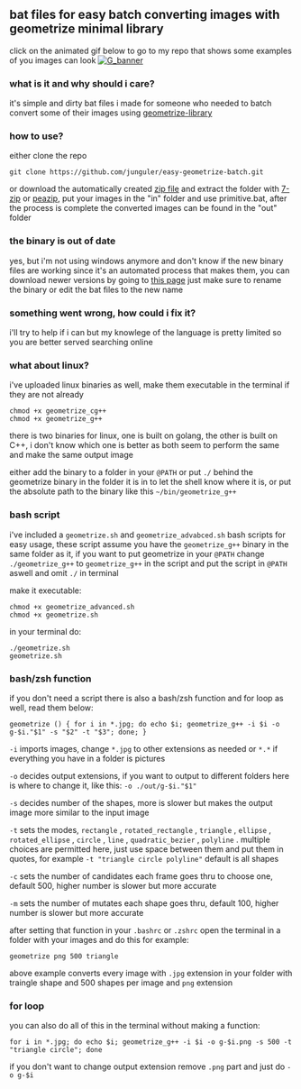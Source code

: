 ## bat files for easy batch converting images with geometrize minimal library
click on the animated gif below to go to my repo that shows some examples of you images can look
[![G_banner](https://user-images.githubusercontent.com/59083599/135176240-8a1688e9-c8a5-4635-a932-71a5ab97332b.gif)](https://github.com/junguler/_image-manipulation/tree/main/Geometrize)

### what is it and why should i care?
it's simple and dirty bat files i made for someone who needed to batch convert some of their images using [geometrize-library](https://github.com/Tw1ddle/geometrize-lib-example)

### how to use?
either clone the repo 
``` 
git clone https://github.com/junguler/easy-geometrize-batch.git
```
or download the automatically created [zip file](https://github.com/junguler/easy-geometrize-batch/archive/refs/heads/main.zip) and extract the folder with [7-zip](https://www.7-zip.org/) or [peazip](https://peazip.github.io/), 
put your images in the "in" folder and use primitive.bat, after the process is complete the converted images can be found in the "out" folder

### the binary is out of date
yes, but i'm not using windows anymore and don't know if the new binary files are working since it's an automated process that makes them, you can download newer versions by going to [this page](https://s3.amazonaws.com/geometrize-lib-example-bucket/index.html) just make sure to rename the binary or edit the bat files to the new name

### something went wrong, how could i fix it?
i'll try to help if i can but my knowlege of the language is pretty limited so you are better served searching online

### what about linux?
i've uploaded linux binaries as well, make them executable in the terminal if they are not already 
```
chmod +x geometrize_cg++
chmod +x geometrize_g++
```
there is two binaries for linux, one is built on golang, the other is built on C++, i don't know which one is better as both seem to perform the same and make the same output image

either add the binary to a folder in your `@PATH` or put `./` behind the geometrize binary in the folder it is in to let the shell know where it is, or put the absolute path to the binary like this `~/bin/geometrize_g++`

### bash script

i've included a `geometrize.sh` and `geometrize_advabced.sh` bash scripts for easy usage, these script assume you have the `geometrize_g++` binary in the same folder as it, if you want to put geometrize in your `@PATH` change `./geometrize_g++` to `geometrize_g++` in the script and put the script in `@PATH` aswell and omit `./` in terminal

make it executable:
```
chmod +x geometrize_advanced.sh
chmod +x geometrize.sh
```
in your terminal do:
```
./geometrize.sh
geometrize.sh
```
### bash/zsh function

if you don't need a script there is also a bash/zsh function and for loop as well, read them below:
```
geometrize () { for i in *.jpg; do echo $i; geometrize_g++ -i $i -o g-$i."$1" -s "$2" -t "$3"; done; }
```
`-i` imports images, change `*.jpg` to other extensions as needed or `*.*` if everything you have in a folder is pictures

`-o` decides output extensions, if you want to output to different folders here is where to change it, like this: `-o ./out/g-$i."$1"` 

`-s` decides number of the shapes, more is slower but makes the output image more similar to the input image

`-t` sets the modes, `rectangle` , `rotated_rectangle` , `triangle` , `ellipse` , `rotated_ellipse` , `circle` , `line` , `quadratic_bezier` , `polyline` . multiple choices are permitted here, just use space between them and put them in quotes, for example `-t "triangle circle polyline"` 
default is all shapes

`-c` sets the number of candidates each frame goes thru to choose one, default 500, higher number is slower but more accurate

`-m` sets the number of mutates each shape goes thru, default 100, higher number is slower but more accurate

after setting that function in your `.bashrc` or `.zshrc` open the terminal in a folder with your images and do this for example:
```
geometrize png 500 triangle 
```
above example converts every image with `.jpg` extension in your folder with traingle shape and 500 shapes per image and `png` extension

### for loop

you can also do all of this in the terminal without making a function:
```
for i in *.jpg; do echo $i; geometrize_g++ -i $i -o g-$i.png -s 500 -t "triangle circle"; done
```
if you don't want to change output extension remove `.png` part and just do `-o g-$i`
